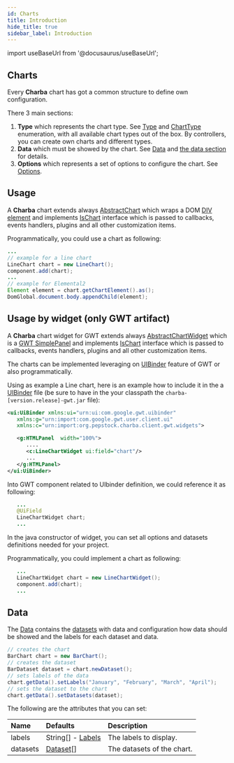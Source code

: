 ```yaml
---
id: Charts
title: Introduction
hide_title: true
sidebar_label: Introduction
---
```

import useBaseUrl from '@docusaurus/useBaseUrl';

## Charts

Every **Charba** chart has got a common structure to define own configuration.

There 3 main sections:

  1. **Type** which represents the chart type. See [Type](https://pepstock-org.github.io/Charba/5.6/org/pepstock/charba/client/Type.html) and [ChartType](https://pepstock-org.github.io/Charba/5.6/org/pepstock/charba/client/ChartType.html) enumeration, with all available chart types out of the box. By controllers, you can create own charts and different types.
  2. **Data** which must be showed by the chart. See [Data](https://pepstock-org.github.io/Charba/5.6/org/pepstock/charba/client/data/Data.html) and [the data section](#data) for details.
  3. **Options** which represents a set of options to configure the chart. See [Options](https://pepstock-org.github.io/Charba/5.6/org/pepstock/charba/client/configuration/package-summary.html).
  
## Usage 

A **Charba** chart extends always [AbstractChart](https://pepstock-org.github.io/Charba/5.6/org/pepstock/charba/client/AbstractChart.html) which wraps a DOM [DIV element](https://pepstock-org.github.io/Charba/5.6/org/pepstock/charba/client/dom/elements/Div.html) and implements [IsChart](https://pepstock-org.github.io/Charba/5.6/org/pepstock/charba/client/IsChart.html) interface which is passed to callbacks, events handlers, plugins and all other customization items.

Programmatically, you could use a chart as following:

```java
...
// example for a line chart
LineChart chart = new LineChart();
component.add(chart);
...
// example for Elemental2
Element element = chart.getChartElement().as();
DomGlobal.document.body.appendChild(element);
```

## Usage by widget (only GWT artifact)

A **Charba** chart widget for GWT extends always [AbstractChartWidget](https://pepstock-org.github.io/Charba/5.6/org/pepstock/charba/client/gwt/widgets/AbstractChartWidget.html) which is a [GWT SimplePanel](http://www.gwtproject.org/javadoc/latest/com/google/gwt/user/client/ui/SimplePanel.html) and implements [IsChart](https://pepstock-org.github.io/Charba/5.6/org/pepstock/charba/client/IsChart.html) interface which is passed to callbacks, events handlers, plugins and all other customization items.

The charts can be implemented leveraging on [UIBinder](http://www.gwtproject.org/doc/latest/DevGuideUiBinder.html) feature of GWT or also programmatically.  

Using as example a Line chart, here is an example how to include it in the a [UIBinder](http://www.gwtproject.org/doc/latest/DevGuideUiBinder.html) file (be sure to have in the your classpath the `charba-[version.release]-gwt.jar` file):

```xml
<ui:UiBinder xmlns:ui="urn:ui:com.google.gwt.uibinder"
   xmlns:g="urn:import:com.google.gwt.user.client.ui"
   xmlns:c="urn:import:org.pepstock.charba.client.gwt.widgets">

   <g:HTMLPanel  width="100%">
      ....
      <c:LineChartWidget ui:field="chart"/>
      ...
   </g:HTMLPanel>
</ui:UiBinder> 
```

Into GWT component related to UIbinder definition, we could reference it as following:

```java
   ...
   @UiField
   LineChartWidget chart;
   ...
```

In the java constructor of widget, you can set all options and datasets definitions needed for your project.

Programmatically, you could implement a chart as following:

```java
   ...
   LineChartWidget chart = new LineChartWidget();
   component.add(chart);
   ...
```

## Data

The [Data](https://pepstock-org.github.io/Charba/5.6/org/pepstock/charba/client/data/Data.html) contains the [datasets](https://pepstock-org.github.io/Charba/5.6/org/pepstock/charba/client/data/Dataset.html) with data and configuration how data should be showed and the labels for each dataset and data.

```java
// creates the chart	
BarChart chart = new BarChart();
// creates the dataset
BarDataset dataset = chart.newDataset();
// sets labels of the data
chart.getData().setLabels("January", "February", "March", "April");
// sets the dataset to the chart
chart.getData().setDatasets(dataset);
```

The following are the attributes that you can set:

| Name | Defaults | Description
| :- | :- | :-
| labels | String[] - [Labels](https://pepstock-org.github.io/Charba/5.6/org/pepstock/charba/client/data/Labels.html) | The labels to display.
| datasets | [Dataset](https://pepstock-org.github.io/Charba/5.6/org/pepstock/charba/client/data/Dataset.html)[] | The datasets of the chart.
